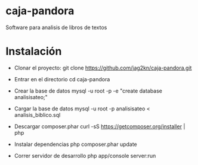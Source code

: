 caja-pandora
============

Software para analisis de libros de textos


Instalación
===========

* Clonar el proyecto:
    git clone https://github.com/jag2kn/caja-pandora.git

* Entrar en el directorio
    cd caja-pandora

* Crear la base de datos
    mysql -u root -p -e "create database analisisateo;"

* Cargar la base de datos
    mysql -u root -p analisisateo < analisis_biblico.sql

* Descargar composer.phar
    curl -sS https://getcomposer.org/installer | php

* Instalar dependencias
    php composer.phar update

* Correr servidor de desarrollo
    php app/console server:run


